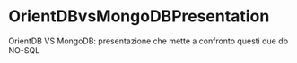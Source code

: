 # OrientDBvsMongoDBPresentation
OrientDB VS MongoDB: presentazione che mette a confronto questi due db NO-SQL 
